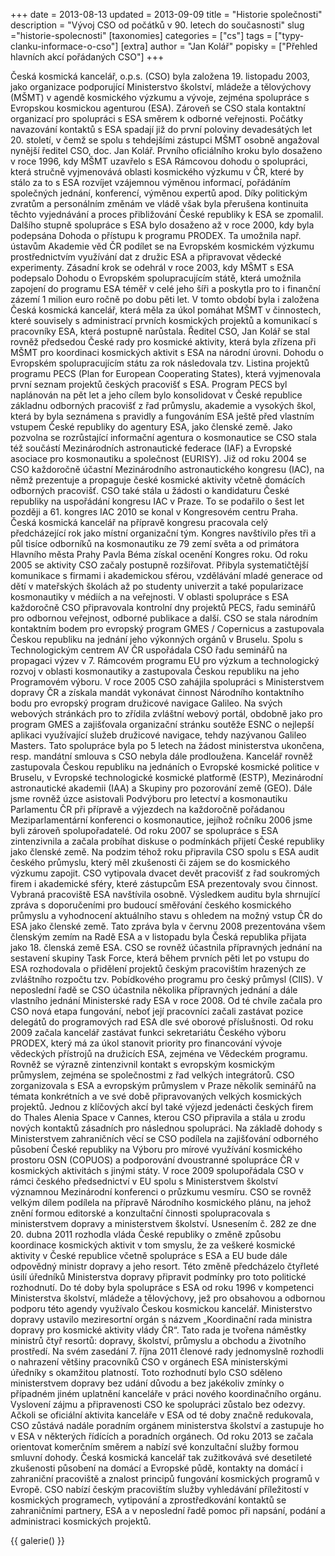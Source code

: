 +++
date = 2013-08-13
updated = 2013-09-09
title = "Historie společnosti"
description = "Vývoj CSO od počátků v 90. letech do současnosti"
slug ="historie-spolecnosti"
[taxonomies]
categories = ["cs"]
tags = ["typy-clanku-informace-o-cso"]
[extra]
author = "Jan Kolář"
popisky = ["Přehled hlavních akcí pořádaných CSO"]
+++

Česká kosmická kancelář, o.p.s. (CSO) byla založena 19. listopadu 2003, jako organizace podporující Ministerstvo školství, mládeže a tělovýchovy (MŠMT) v agendě kosmického výzkumu a vývoje, zejména spolupráce s Evropskou kosmickou agenturou (ESA). Zároveň se CSO stala kontaktní organizací pro spolupráci s ESA směrem k odborné veřejnosti. Počátky navazování kontaktů s ESA spadají již do první poloviny devadesátých let 20. století, v čemž se spolu s tehdejšími zástupci MŠMT osobně angažoval nynější ředitel CSO, doc. Jan Kolář. Prvního oficiálního kroku bylo dosaženo v roce 1996, kdy MŠMT uzavřelo s ESA Rámcovou dohodu o spolupráci, která stručně vyjmenovává oblasti kosmického výzkumu v ČR, které by stálo za to s ESA rozvíjet vzájemnou výměnou informací, pořádáním společných jednání, konferencí, výměnou expertů apod. Díky politickým zvratům a personálním změnám ve vládě však byla přerušena kontinuita těchto vyjednávání a proces přibližování České republiky k ESA se zpomalil. Dalšího stupně spolupráce s ESA bylo dosaženo až v roce 2000, kdy byla podepsána Dohoda o přístupu k programu PRODEX. Ta umožnila např. ústavům Akademie věd ČR podílet se na Evropském kosmickém výzkumu prostřednictvím využívání dat z družic ESA a připravovat vědecké experimenty. Zásadní krok se odehrál v roce 2003, kdy MŠMT s ESA podepsalo Dohodu o Evropském spolupracujícím státě, která umožnila zapojení do programu ESA téměř v celé jeho šíři a poskytla pro to i finanční zázemí 1 milion euro ročně po dobu pěti let. V tomto období byla i založena Česká kosmická kancelář, která měla za úkol pomáhat MŠMT v činnostech, které souvisely s administrací prvních kosmických projektů a komunikací s pracovníky ESA, která postupně narůstala. Ředitel CSO, Jan Kolář se stal rovněž předsedou České rady pro kosmické aktivity, která byla zřízena při MŠMT pro koordinaci kosmických aktivit s ESA na národní úrovni. Dohodu o Evropském spolupracujícím státu za rok následovala tzv. Listina projektů programu PECS (Plan for European Cooperating States), která vyjmenovala první seznam projektů českých pracovišť s ESA. Program PECS byl naplánován na pět let a jeho cílem bylo konsolidovat v České republice základnu odborných pracovišť z řad průmyslu, akademie a vysokých škol, která by byla seznámena s pravidly a fungováním ESA ještě před vlastním vstupem České republiky do agentury ESA, jako členské země. Jako pozvolna se rozrůstající informační agentura o kosmonautice se CSO stala též součástí Mezinárodních astronautické federace (IAF) a Evropské asociace pro kosmonautiku a společnost (EURISY). Již od roku 2004 se CSO každoročně účastní Mezinárodního astronautického kongresu (IAC), na němž prezentuje a propaguje české kosmické aktivity včetně domácích odborných pracovišť. CSO také stála u žádosti o kandidaturu České republiky na uspořádání kongresu IAC v Praze. To se podařilo o šest let později a 61. kongres IAC 2010 se konal v Kongresovém centru Praha. Česká kosmická kancelář na přípravě kongresu pracovala celý předcházející rok jako místní organizační tým. Kongres navštívilo přes tři a půl tisíce odborníků na kosmonautiku ze 79 zemí světa a od primátora Hlavního města Prahy Pavla Béma získal ocenění Kongres roku. Od roku 2005 se aktivity CSO začaly postupně rozšiřovat. Přibyla systematičtější komunikace s firmami i akademickou sférou, vzdělávání mladé generace od dětí v mateřských školách až po studenty univerzit a také popularizace kosmonautiky v médiích a na veřejnosti. V oblasti spolupráce s ESA každoročně CSO připravovala kontrolní dny projektů PECS, řadu seminářů pro odbornou veřejnost, odborné publikace a další. CSO se stala národním kontaktním bodem pro evropský program GMES / Copernicus a zastupovala Českou republiku na jednání jeho výkonných orgánů v Bruselu. Spolu s Technologickým centrem AV ČR uspořádala CSO řadu seminářů na propagaci výzev v 7. Rámcovém programu EU pro výzkum a technologický rozvoj v oblasti kosmonautiky a zastupovala Českou republiku na jeho Programovém výboru. V roce 2005 CSO zahájila spolupráci s Ministerstvem dopravy ČR a získala mandát vykonávat činnost Národního kontaktního bodu pro evropský program družicové navigace Galileo. Na svých webových stránkách pro to zřídila zvláštní webový portál, obdobně jako pro program GMES a zajišťovala organizační stránku soutěže ESNC o nejlepší aplikaci využívající služeb družicové navigace, tehdy nazývanou Galileo Masters. Tato spolupráce byla po 5 letech na žádost ministerstva ukončena, resp. mandátní smlouva s CSO nebyla dále prodloužena. Kancelář rovněž zastupovala Českou republiku na jednáních o Evropské kosmické politice v Bruselu, v Evropské technologické kosmické platformě (ESTP), Mezinárodní astronautické akademii (IAA) a Skupiny pro pozorování země (GEO). Dále jsme rovněž úzce asistovali Podvýboru pro letectví a kosmonautiku Parlamentu ČR při přípravě a výjezdech na každoročně pořádanou Meziparlamentární konferenci o kosmonautice, jejíhož ročníku 2006 jsme byli zároveň spolupořadatelé. Od roku 2007 se spolupráce s ESA zintenzivnila a začala probíhat diskuse o podmínkách přijetí České republiky jako členské země. Na podzim téhož roku připravila CSO spolu s ESA audit českého průmyslu, který měl zkušenosti či zájem se do kosmického výzkumu zapojit. CSO vytipovala dvacet devět pracovišť z řad soukromých firem i akademické sféry, které zástupcům ESA prezentovaly svou činnost. Vybraná pracoviště ESA navštívila osobně. Výsledkem auditu byla shrnující zpráva s doporučeními pro budoucí směřování českého kosmického průmyslu a vyhodnocení aktuálního stavu s ohledem na možný vstup ČR do ESA jako členské země. Tato zpráva byla v červnu 2008 prezentována všem členským zemím na Radě ESA a v listopadu byla Česká republika přijata jako 18. členská země ESA. CSO se rovněž účastnila přípravných jednání na sestavení skupiny Task Force, která během prvních pěti let po vstupu do ESA rozhodovala o přidělení projektů českým pracovištím hrazených ze zvláštního rozpočtu tzv. Pobídkového programu pro český průmysl (CIIS). V neposlední řadě se CSO účastnila několika přípravných jednání a dále vlastního jednání Ministerské rady ESA v roce 2008. Od té chvíle začala pro CSO nová etapa fungování, neboť její pracovníci začali zastávat pozice delegátů do programových rad ESA dle své oborové příslušnosti. Od roku 2009 začala kancelář zastávat funkci sekretariátu Českého výboru PRODEX, který má za úkol stanovit priority pro financování vývoje vědeckých přístrojů na družicích ESA, zejména ve Vědeckém programu. Rovněž se výrazně zintenzivnil kontakt s evropským kosmickým průmyslem, zejména se společnostmi z řad velkých integrátorů. CSO zorganizovala s ESA a evropským průmyslem v Praze několik seminářů na témata konkrétních a ve své době připravovaných velkých kosmických projektů. Jednou z klíčových akcí byl také výjezd jedenácti českých firem do Thales Alenia Space v Cannes, kterou CSO připravila a stála u zrodu nových kontaktů zásadních pro následnou spolupráci. Na základě dohody s Ministerstvem zahraničních věcí se CSO podílela na zajišťování odborného působení České republiky na Výboru pro mírové využívání kosmického prostoru OSN (COPUOS) a podporování dvoustranné spolupráce ČR v kosmických aktivitách s jinými státy. V roce 2009 spolupořádala CSO v rámci českého předsednictví v EU spolu s Ministerstvem školství významnou Mezinárodní konferenci o průzkumu vesmíru. CSO se rovněž velkým dílem podílela na přípravě Národního kosmického plánu, na jehož znění formou editorské a konzultační činnosti spolupracovala s ministerstvem dopravy a ministerstvem školství. Usnesením č. 282 ze dne 20. dubna 2011 rozhodla vláda České republiky o změně způsobu koordinace kosmických aktivit v tom smyslu, že za veškeré kosmické aktivity v České republice včetně spolupráce s ESA a EU bude dále odpovědný ministr dopravy a jeho resort. Této změně předcházelo čtyřleté úsilí úředníků Ministerstva dopravy připravit podmínky pro toto politické rozhodnutí. Do té doby byla spolupráce s ESA od roku 1996 v kompetenci Ministerstva školství, mládeže a tělovýchovy, jež pro obsahovou a odbornou podporu této agendy využívalo Českou kosmickou kancelář. Ministerstvo dopravy ustavilo meziresortní orgán s názvem „Koordinační rada ministra dopravy pro kosmické aktivity vlády ČR“. Tato rada je tvořena náměstky ministrů čtyř resortů: dopravy, školství, průmyslu a obchodu a životního prostředí. Na svém zasedání 7. října 2011 členové rady jednomyslně rozhodli o nahrazení většiny pracovníků CSO v orgánech ESA ministerskými úředníky s okamžitou platností. Toto rozhodnutí bylo CSO sděleno ministerstvem dopravy bez udání důvodu a bez jakékoliv zmínky o případném jiném uplatnění kanceláře v práci nového koordinačního orgánu. Vyslovení zájmu a připravenosti CSO ke spolupráci zůstalo bez odezvy. Ačkoli se oficiální aktivita kanceláře v ESA od té doby značně redukovala, CSO zůstává nadále poradním orgánem ministerstva školství a zastupuje ho v ESA v některých řídících a poradních orgánech. Od roku 2013 se začala orientovat komerčním směrem a nabízí své konzultační služby formou smluvní dohody. Česká kosmická kancelář tak zužitkovává své desetileté zkušenosti působení na domácí a Evropské půdě, kontakty na domácí i zahraniční pracoviště a znalost principů fungování kosmických programů v Evropě. CSO nabízí českým pracovištím služby vyhledávání příležitostí v kosmických programech, vytipování a zprostředkování kontaktů se zahraničními partnery, ESA a v neposlední řadě pomoc při napsání, podání a administraci kosmických projektů.

{{ galerie() }}
